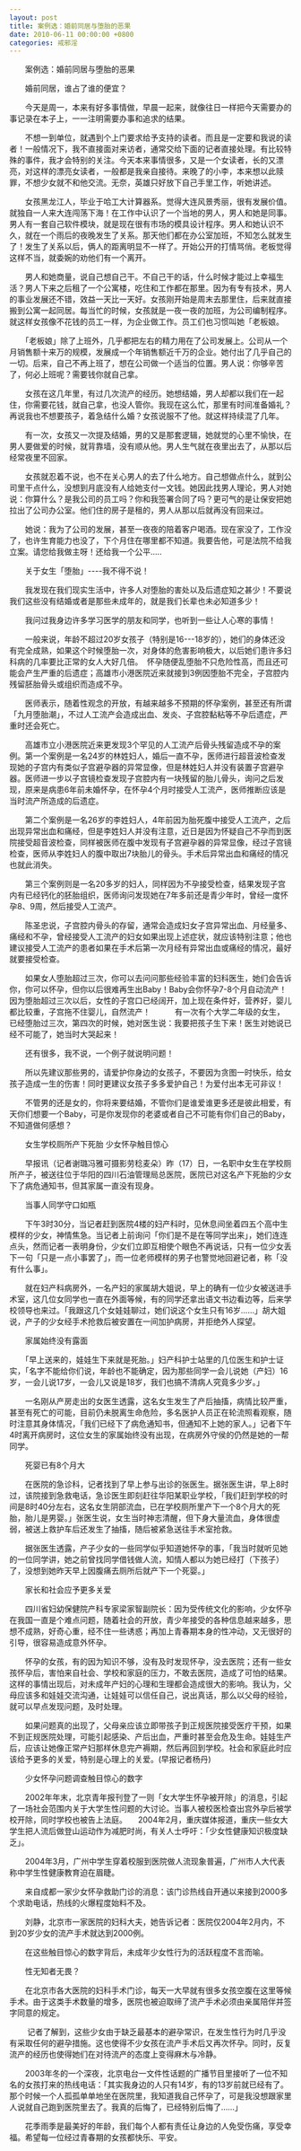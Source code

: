 ```yaml
---
layout: post
title: 案例选：婚前同居与堕胎的恶果
date: 2010-06-11 00:00:00 +0800
categories: 戒邪淫
---
```


　　案例选：婚前同居与堕胎的恶果
　　婚前同居，谁占了谁的便宜？
　　今天是周一，本来有好多事情做，早晨一起来，就像往日一样把今天需要办的事记录在本子上，一一注明需要办事和追求的结果。
　　不想一到单位，就遇到个上门要求给予支持的读者。而且是一定要和我说的读者！一般情况下，我不直接面对来访者，通常交给下面的记者直接处理。有比较特殊的事件，我才会特别的关注。今天本来事情很多，又是一个女读者，长的又漂亮，对这样的漂亮女读者，一般都是我亲自接待。来晚了的小李，本来想以此赎罪，不想少女就不和他交流。无奈，英雄只好放下自己手里工作，听她讲述。
　　女孩黑龙江人，毕业于哈工大计算器系。觉得大连风景秀丽，很有发展价值。就独自一人来大连闯荡下海！在工作中认识了一个当地的男人，男人和她是同事。男人有一套自己软件模块，就是现在很有市场的模具设计程序。男人和她认识不久，就在一个雨后的夜晚发生了关系。那天他们都在办公室加班，不知怎么就发生了！发生了关系以后，俩人的距离明显不一样了。开始公开的打情骂俏。老板觉得这样不当，就委婉的劝他们有一个离开。
　　男人和她商量，说自己想自己干。不自己干的话，什么时候才能过上幸福生活？男人下来之后租了一个公寓楼，吃住和工作都在那里。因为有专有技术，男人的事业发展还不错，效益一天比一天好。女孩刚开始是周末去那里住，后来就直接搬到公寓一起同居。每当忙的时候，女孩就是一夜一夜的加班，为公司编制程序。就这样女孩像不花钱的员工一样，为企业做工作。员工们也习惯叫她「老板娘。
　　「老板娘」除了上班外，几乎都把左右的精力用在了公司发展上。公司从一个月销售额十来万的规模，发展成一个年销售额近千万的企业。她付出了几乎自己的一切。后来，自己不再上班了，想在公司做一个适当的位置。男人说：你够辛苦了，何必上班呢？需要钱你就自己拿。
　　女孩在这几年里，有过几次流产的经历。她想结婚，男人却都以我们在一起住，你需要花钱，就自己拿，也没人管你。我现在这么忙，那里有时间准备婚礼？再说我也不想要孩子，着急结什么婚？女孩说服不了他。就这样持续混了几年。
　　有一次，女孩又一次提及结婚，男的又是那套逻辑，她就觉的心里不愉快，在男人要做爱的时候，就背靠墙，没有顺从他。男人生气就在夜里出去了，从那以后经常夜里不回家。
　　女孩就忍着不说，也不在关心男人的去了什么地方。自己想做点什么，就到公司里干点什么，没想到月底没有人给她支付一文钱。她因此找男人理论，男人对她说：你算什么？是我公司的员工吗？你和我签署合同了吗？更可气的是让保安把她拉出了公司办公室。他们住的房子是租的，男人从那以后就再没有回来过。
　　她说：我为了公司的发展，甚至一夜夜的陪着客户喝酒。现在家没了，工作没了，也许生育能力也没了，下个月住在哪里都不知道。我要告他，可是法院不给我立案。请您给我做主呀！还给我一个公平.....
　　关于女生「堕胎」----我不得不说！
　　我发现在我们现实生活中，许多人对堕胎的害处以及后遗症知之甚少！不要说我们这些没有结婚或者是那些未成年的，就是我们长辈也未必知道多少！
　　我问过我身边许多学习医学的朋友和同学，也听到一些让人心寒的事情！
　　一般来说，年龄不超过20岁女孩子（特别是16---18岁的），她们的身体还没有完全成熟，如果这个时候堕胎一次，对身体的危害影响极大，以后她们患许多妇科病的几率要比正常的女人大好几倍。  怀孕随便乱堕胎不只危险性高，而且还可能会产生严重的后遗症；高雄市小港医院近来就接到3例因堕胎不完全，子宫腔内残留胚胎骨头或组织而造成不孕。
　　医师表示，随着性观念的开放，有越来越多不预期的怀孕案例，甚至还有所谓「九月堕胎潮」，不过人工流产会造成出血、发炎、子宫腔黏粘等不孕后遗症，严重时还会死亡。
　　高雄市立小港医院近来更发现3个罕见的人工流产后骨头残留造成不孕的案例。第一个案例是一名24岁的林姓妇人，婚后一直不孕，医师进行超音波检查发现她的子宫内有类似子宫避孕器的异常显像，但是林姓妇人并没有装置子宫避孕器。医师进一步以子宫镜检查发现子宫腔内有一块残留的胎儿骨头，询问之后发现，原来是病患6年前未婚怀孕，在怀孕4个月时接受人工流产，医师推断应该是当时流产所造成的后遗症。   
　　第二个案例是一名26岁的李姓妇人，4年前因为胎死腹中接受人工流产，之后出现异常出血和痛经，但是李姓妇人并没有注意，近日是因为怀疑自己不孕而到医院接受超音波检查，同样被医师在腹中发现有子宫避孕器的异常显像，经过子宫镜检查，医师从李姓妇人的腹中取出7块胎儿的骨头。手术后异常出血和痛经的情况也就此消失。 
　　第三个案例则是一名20多岁的妇人，同样因为不孕接受检查，结果发现子宫内有已经钙化的胚胎组织，医师询问发现她在7年多前还是青少年时，曾经一度怀孕8、9周，然后接受人工流产。 
　　陈圣忠说，子宫腔内骨头的存留，通常会造成妇女子宫异常出血、月经量多、痛经和不孕，曾经接受人工流产的妇女如果出现上述症状，就应该特别注意；他也建议接受人工流产的患者如果在手术后第一次月经有异常出血或痛经的情况，最好就要接受检查。
　　如果女人堕胎超过三次，你可以去问问那些经验丰富的妇科医生，她们会告诉你，你可以怀孕，但你以后很难再生出Baby！Baby会你怀孕7-8个月自动流产！因为堕胎超过三次以后，女性的子宫口已经阔开，加上现在条件好，营养好，婴儿都比较重，子宫拖不住婴儿，自然流产！           有一次有个大学二年级的女生，已经堕胎过三次，第四次的时候，她对医生说：我要把孩子生下来！医生对她说已经不可能了，她当时大哭起来！
　　还有很多，我不说，一个例子就说明问题！
　　所以先建议那些男的，请爱护你身边的女孩子，不要因为贪图一时快乐，给女孩子造成一生的伤害！同时更建议女孩子多多爱护自己！为爱付出本无可非议！
　　不管男的还是女的，你将来要结婚，不管你们是谁爱谁更多还是彼此相爱，有天你们想要一个Baby，可是你发现你的老婆或者自己不可能有你们自己的Baby，不知道做何感想？
　　女生学校厕所产下死胎 少女怀孕触目惊心
　　早报讯（记者谢璐冯雅可摄影劳稔麦朵）昨（17）日，一名职中女生在学校厕所产子，被送往位于华阳的四川石油管理局总医院，医院已对这名产下死胎的少女下了病危通知书，但其家属一直没有现身。
　　当事人同学守口如瓶
　　下午3时30分，当记者赶到医院4楼的妇产科时，见休息间坐着四五个高中生模样的少女，神情焦急。当记者上前询问「你们是不是在等同学出来」，她们连连点头，然而记者一表明身份，少女们立即互相使个眼色不再说话，只有一位少女丢下一句「只是一点小事罢了」，而一位老师模样的男子也警觉地回避记者，称「没有什么事」。
　　就在妇产科病房外，一名产妇的家属胡大姐说，早上的确有一位少女被送进手术室，这几位女同学也一直在外面等候，有的同学还拿出语文书边看边等，后来学校领导也来过。「我跟这几个女娃娃聊过，她们说这个女生只有16岁……」胡大姐说，产子的少女经手术抢救后被安置在一间加护病房，并拒绝外人探望。
　　家属始终没有露面
　　「早上送来的，娃娃生下来就是死胎。」妇产科护士站里的几位医生和护士证实，「名字不能给你们说，年龄也不能确定，因为那些同学一会儿说她（产妇）16岁，一会儿说17岁，一会儿又说是18岁，我们也搞不清病人究竟多少岁。」
　　一名刚从产房走出的女医生透露，这名女生发生了产后抽搐，病情比较严重，甚至有死亡的可能，目前仍未脱离生命危险，多名医护人员正在轮流照看观察，随时注意其身体情况，「我们已经下了病危通知书，但通知不上她的家人。」记者下午4时离开病房时，这位女生的家属始终没有出现，在病房外守侯的仍然是她的一帮同学。
　　死婴已有8个月大
　　在医院的急诊科，记者找到了早上参与出诊的张医生。据张医生讲，早上8时过，该院接到急救电话，急诊医生即刻赶往华阳某职业学校，「我们赶到学校的时间是8时40分左右，这名女生阴部流血，已在学校厕所里产下一个8个月大的死胎，胎儿是男婴。」张医生说，女生当时神志清醒，但下身大量流血，身体很虚弱，被送上救护车后还发生了抽搐，随后被紧急送往手术室抢救。
　　据张医生透露，产子少女的一些同学似乎知道她怀孕的事，「我当时就听见她的一位同学讲，她之前曾找同学借钱做人流，知情人都以为她已经打（下孩子）了，没想到她昨天早上因腹痛去厕所后就产下一个死婴。」
　　家长和社会应予更多关爱
　　四川省妇幼保健院产科专家梁家智副院长：因为受传统文化的影响，少女怀孕在我国一直是个难点问题，随着社会的开放，青少年接受的各种信息越来越多，思想不成熟，好奇心重，经不住一些诱惑；再加上青春期本身的性冲动，又无很好的引导，很容易造成意外怀孕。
　　怀孕的女孩，有的因为知识不够，没有及时发现怀孕，没去医院；还有一些女孩怀孕后，害怕来自社会、学校和家庭的压力，不敢去医院，造成了可怕的结果。这样的事情出现后，对未成年产妇的心理和生理都会造成很大的影响。我认为，父母应该多和娃娃交流沟通，让娃娃可以信任自己，说出真话，那么以父母的经验，就可以早点发现问题，及时处理。
　　如果问题真的出现了，父母亲应该立即带孩子到正规医院接受医疗干预，如果不到正规医院处理，可能引起感染、产后出血，严重时甚至会危及生命。娃娃生产后，应该让她像正常产妇那样休息完产褥期，然后再回到学校。社会和家庭此时应该给予更多的关爱，特别是心理上的关爱。(早报记者杨丹)
　　少女怀孕问题调查触目惊心的数字
　　2002年年末，北京青年报刊登了一则「女大学生怀孕被开除」的消息，引起了一场社会范围内关于大学生性问题的大讨论。当事人被校医检查出宫外孕后被学校开除，同时学校也被告上法庭。     2004年2月，重庆媒体报道，重庆一些女大学生把人流后做登山运动作为减肥时尚，有关人士呼吁：「少女性健康知识极度缺乏」。
　　2004年3月，广州中学生穿着校服到医院做人流现象普遍，广州市人大代表称中学生性健康教育迫在眉睫。
　　来自成都一家少女怀孕救助门诊的消息：该门诊热线自开通以来接到2000多个求助电话，热线的火爆程度始料不及。
　　刘静，北京市一家医院的妇科大夫，她告诉记者：医院仅2004年2月内，不到20岁少女的流产手术就达到2000例。
　　在这些触目惊心的数字背后，未成年少女性行为的活跃程度不言而喻。
　　性无知者无畏？
　　在北京市各大医院的妇科手术门诊，每天一大早就有很多女孩空腹在这里等候手术。由于这类手术数量的增多，医院也被迫取缔了流产手术必须由亲属陪伴并签字同意的规定。
　　 记者了解到，这些少女由于缺乏最基本的避孕常识，在发生性行为时几乎没有采取任何的避孕措施。这也使得不少女孩在流产手术后又再次怀孕。同时，反复流产的经历也使得她们在对待流产的态度上变得麻木与冷静。
　　2003年冬的一个深夜，北京电台一文件性话题的广播节目里接听了一位不知名的女孩打来的热线电话：「其实我身边的人只有14岁，有的13岁前就已经有了。那个时候一个人孤孤单单地坐在医院里，我知道我自己怀孕了，可是我没想跟家里人说就自己跑到医院里去了。我真的后悔了，已经特别后悔了……」
　　花季雨季是最美好的年龄，我们每个人都有责任让身边的人免受伤痛，享受幸福。希望每一位经过青春期的女孩都快乐、平安。
　　 